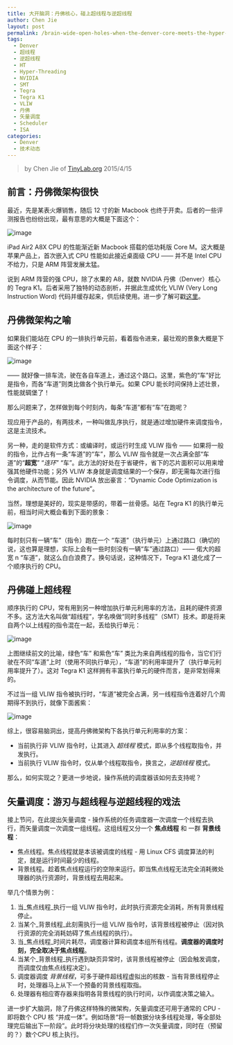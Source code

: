 ```yaml
---
title: 大开脑洞：丹佛核心，碰上超线程与逆超线程
author: Chen Jie
layout: post
permalink: /brain-wide-open-holes-when-the-denver-core-meets-the-hyper-threading/
tags:
  - Denver
  - 超线程
  - 逆超线程
  - HT
  - Hyper-Threading
  - NVIDIA
  - SMT
  - Tegra
  - Tegra K1
  - VLIW
  - 丹佛
  - 矢量调度
  - Scheduler
  - ISA
categories:
  - Denver
  - 技术动态
---
```


<!-- title: 大开脑洞：丹佛核心，碰上超线程与逆超线程 -->

<!-- %s/!\[image\](/&#038;\/wp-content\/uploads\/2015\/04\// -->

> by Chen Jie of [TinyLab.org][1]
> 2015/4/15

## 前言：丹佛微架构很快
最近，先是某表火爆销售，随后 12 寸的新 Macbook 也终于开卖。后者的一些评测报告也纷纷出现，最有意思的大概是下面这个：

![image][2]

iPad Air2 A8X CPU 的性能渐近新 Macbook 搭载的低功耗版 Core M。这大概是苹果产品上，首次嵌入式 CPU 性能如此接近桌面级 CPU —— 并不是 Intel CPU 不给力，只是 ARM 阵营发展太猛。

说到 ARM 阵营的强 CPU，除了水果的 A8，就数 NVIDIA 丹佛（Denver）核心的 Tegra K1。后者采用了独特的动态剖析，并据此生成优化 VLIW (Very Long Instruction Word) 代码并缓存起来，供后续使用。进一步了解可戳[这里][3]。

## 丹佛微架构之喻
如果我们能站在 CPU 的一排执行单元前，看着指令进来，最壮观的景象大概是下面这个样子：

![image][4]

—— 就好像一排车流，驶在各自车道上，通过这个路口。这里，紫色的“车”好比是指令，而各“车道”则类比做各个执行单元。如果 CPU 能长时间保持上述壮景，性能就碉堡了！

那么问题来了，怎样做到每个时刻内，每条“车道”都有“车”在跑呢？

现应用于产品的，有两技术，一种叫做乱序执行，就是通过增加硬件来调度指令，这是主流技术。

另一种，走的是软件方式：或编译时，或运行时生成 VLIW 指令 —— 如果将一般的指令，比作占有一条“车道”的“车”，那么 VLIW 指令就是一次占满全部“车道”的“**超宽**” “*连环*” “车”。此方法的好处在于省硬件，省下的芯片面积可以用来增强其他硬件功能；另外 VLIW 本身就是调度结果的一个保存，即无需每次进行指令调度，从而节能。因此 NVIDIA 放出豪言：“Dynamic Code Optimization is the architecture of the future”。

当然，理想是美好的，现实是带感的，带着一丝骨感。站在 Tegra K1 的执行单元前，相当时间大概会看到下面的景象：

![image][5]

每时刻只有一辆“车”（指令）跑在一个 “车道”（执行单元）上通过路口（确切的说，这也算是理想，实际上会有一些时刻没有一辆“车”通过路口）—— 偌大的超宽 n “车道”，就这么白白浪费了。换句话说，这种情况下，Tegra K1 退化成了一个顺序执行的 CPU。

## 丹佛碰上超线程
顺序执行的 CPU，常有用到另一种增加执行单元利用率的方法，且耗的硬件资源不多。这方法大名叫做“超线程”，学名唤做“同时多线程”（SMT）技术。即是将来自两个以上线程的指令混在一起，丢给执行单元：

![image][6]

上图继续前文的比喻，绿色“车” 和紫色“车” 类比为来自两线程的指令，当它们行驶在不同“车道”上时（使用不同执行单元），“车道”的利用率提升了（执行单元利用率提升了）。这对 Tegra K1 这样拥有丰富执行单元的硬件而言，是非常划得来的。

不过当一组 VLIW 指令被执行时，“车道”被完全占满，另一线程指令连着好几个周期得不到执行，就像下面酱紫：

![image][7]

综上，很容易脑洞出，提高丹佛微架构下各执行单元利用率的方案：

* 当前执行非 VLIW 指令时，让其进入 _超线程_ 模式，即从多个线程取指令，并发执行。
* 当前执行 VLIW 指令时，仅从单个线程取指令，换言之，_逆超线程_ 模式。

那么，如何实现之？更进一步地说，操作系统的调度器该如何去支持呢？

## 矢量调度：游刃与超线程与逆超线程的戏法

接上节问，在此提出矢量调度 - 操作系统的任务调度器一次调度一个线程去执行，而矢量调度一次调度一组线程。这组线程又分一个 __焦点线程__ 和 一群 __背景线程__：

* 焦点线程。焦点线程就是本该被调度的线程 - 用 Linux CFS 调度算法的判定，就是运行时间最少的线程。
* 背景线程。趁着焦点线程运行的空隙来运行。即当焦点线程无法完全消耗微处理器的执行资源时，背景线程去用起来。

举几个情景为例：

1. 当_焦点线程_执行一组 VLIW 指令时，此时执行资源完全消耗，所有背景线程停止。
2. 当某个_背景线程_此刻需执行一组 VLIW 指令时，该背景线程被停止（因对执行资源的完全消耗妨碍了焦点线程的执行）。
3. 当_焦点线程_时间片耗尽，调度器计算和调度本组所有线程。__调度器的调度时刻，完全取决于焦点线程__。
4. 当某个_背景线程_执行遇到缺页异常时，该背景线程被停止（因会触发调度，而调度仅由焦点线程决定）。
5. 调度器调度 _背景线程_，可多于硬件超线程虚拟出的核数 - 当有背景线程停止时，处理器马上从下一个预备的背景线程取指。
6. 处理器有相应寄存器来指明各背景线程的执行时间，以作调度决策之输入。

进一步扩大脑洞，除了丹佛这样特殊的微架构，矢量调度还可用于通常的 CPU - 即将数个 CPU 核 “并成一体”。例如场景“将一帧数据分块多线程处理，等全部处理完后输出下一阶段”。此时将分块处理的线程们作一次矢量调度，同时在（预留的？）数个CPU 核上执行。

[1]: http://tinylab.org
[2]: http://cdn.macrumors.com/article-new/2015/04/geekbenchmacworld.jpg
[3]: /nvidia-black-tech-the-denver-core/
[4]: /wp-content/uploads/2015/04/yy-denver-smt-VLIW.jpg
[5]: /wp-content/uploads/2015/04/yy-denver-smt-inorder.jpg
[6]: /wp-content/uploads/2015/04/yy-denver-smt-inorder-with-smt.jpg
[7]: /wp-content/uploads/2015/04/yy-denver-smt-when-VLIW.jpg
